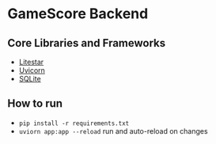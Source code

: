 # GameScore Backend

## Core Libraries and Frameworks

* [Litestar](https://github.com/litestar-org/litestar)
* [Uvicorn](https://www.uvicorn.org/)
* [SQLite](https://www.sqlite.org/index.html)

## How to run

* `pip install -r requirements.txt`
* `uviorn app:app --reload` run and auto-reload on changes